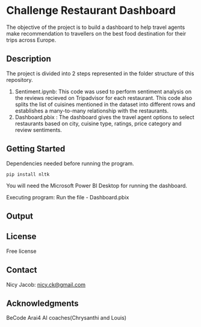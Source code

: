 # Challenge Restaurant Dashboard
The objective of the project is to build a dashboard to help travel agents make recommendation to travellers on the best food destination for their trips across Europe.

## Description
The project is divided into 2 steps represented in the folder structure of this repository.
1. Sentiment.ipynb: This code was used to perform sentiment analysis on the reviews recieved on Tripadvisor for each restaurant. This code also splits the list of cuisines mentioned in the dataset into different rows and establishes a many-to-many relationship with the restaurants.
2. Dashboard.pbix : The dashboard gives the travel agent options to select restaurants based on city, cuisine type, ratings, price category and review sentiments.


## Getting Started
Dependencies needed before running the program. 

    pip install nltk

You will need the Microsoft Power BI Desktop for running the dashboard.

Executing program: Run the file - Dashboard.pbix



## Output




## License
Free license

## Contact
Nicy Jacob: nicy.ck@gmail.com

## Acknowledgments
BeCode Arai4 AI coaches(Chrysanthi and Louis)
